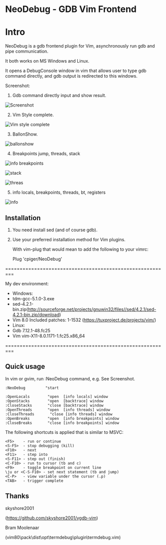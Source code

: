 NeoDebug - GDB Vim Frontend
===========================
# Intro

NeoDebug is a gdb frontend plugin for Vim, asynchronously run gdb and pipe communication.

It both works on MS Windows and Linux. 

It opens a DebugConsole window in vim that allows user to type gdb command directly, 
and gdb output is redirected to this windows.

Screenshot:
1. Gdb command directly input and show result.

![Screenshot](https://github.com/cpiger/NeoDebug/blob/master/NeoDebug1.png)


2. Vim Style complete.

![Vim style complete](https://github.com/cpiger/NeoDebug/blob/master/NeoDebugComplete.png)


3. BallonShow.

![ballonshow](https://github.com/cpiger/NeoDebug/blob/master/NeoDebugBallonShow.png)


4. Breakpoints jump, threads, stack

![info breakpoints](https://github.com/cpiger/NeoDebug/blob/master/NeoDebugInfoBreakpointsJump.png)


![stack](https://github.com/cpiger/NeoDebug/blob/master/NeoDebugFrameEnter.png)


![threas](https://github.com/cpiger/NeoDebug/blob/master/NeoDebugInfoThreadsHit.png)


5. info locals, breakpoints, threads, bt, registers

![info](https://github.com/cpiger/NeoDebug/blob/master/NeoDebugInfoSwitch.png)


## Installation

1. You need install sed (and of course gdb).

2. Use your preferred installation method for Vim plugins.

   With vim-plug that would mean to add the following to your vimrc:

   Plug 'cpiger/NeoDebug'

=========================================================

My dev environment:
- Windows: 
 - tdm-gcc-5.1.0-3.exe
 - sed-4.2.1-bin.zip(http://sourceforge.net/projects/gnuwin32/files//sed/4.2.1/sed-4.2.1-bin.zip/download)
 - Vim 8.0 Included patches: 1-1532 (https://tuxproject.de/projects/vim/)
- Linux:
 - Gdb 7.12.1-48.fc25
 - Vim vim-X11-8.0.1171-1.fc25.x86_64

=========================================================

## Quick usage

In vim or gvim, run :NeoDebug command, e.g. 
See Screenshot.

	:NeoDebug         "start

    :OpenLocals        "open  [info locals] window
    :OpenStacks        "open  [backtrace] window
    :CloseStacks       "close [backtrace] window
    :OpenThreads       "open  [info threads] window
    :CloseThreads       "close [info threads] window
    :OpenBreaks        "open  [info breakpoints] window
    :CloseBreaks       "close [info breakpoints] window


The following shortcuts is applied that is similar to MSVC: 

	<F5> 	- run or continue
	<S-F5> 	- stop debugging (kill)
	<F10> 	- next
	<F11> 	- step into
	<S-F11> - step out (finish)
	<C-F10>	- run to cursor (tb and c)
	<F9> 	- toggle breakpoint on current line
	\ju or <C-S-F10> - set next statement (tb and jump)
	<C-P> 	- view variable under the cursor (.p)
    <TAB>   - trigger complete 


## Thanks
skyshore2001

(https://github.com/skyshore2001/vgdb-vim)


Bram Moolenaar 

(vim80\pack\dist\opt\termdebug\plugin\termdebug.vim)
